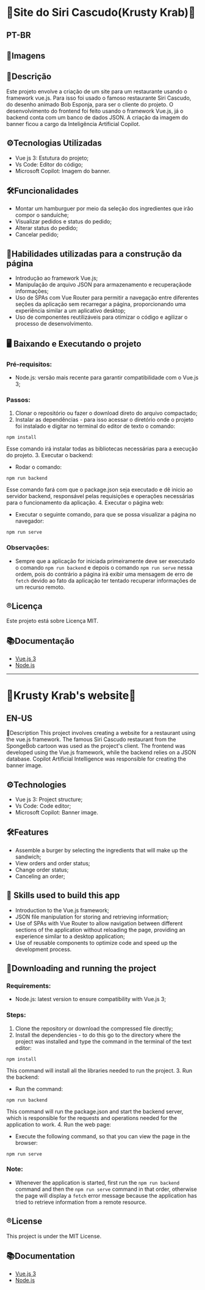 # 🍔Site do Siri Cascudo(Krusty Krab)🍔

## **PT-BR**
## 📸Imagens

## 📄Descrição
Este projeto envolve a criação de um site para um restaurante usando o framework vue.js. Para isso foi usado o famoso restaurante Siri Cascudo, do desenho animado Bob Esponja, para ser o cliente do projeto. O desenvolvimento do frontend foi feito usando o framework Vue.js, já o backend conta com um banco de dados JSON. A criação da imagem do banner ficou a cargo da Inteligência Artificial Copilot. 

## ⚙️Tecnologias Utilizadas
- Vue js 3: Estutura do projeto;
- Vs Code: Editor do código;
- Microsoft Copilot: Imagem do banner.

## 🛠️Funcionalidades
- Montar um hamburguer por meio da seleção dos ingredientes que irão compor o sanduíche;
- Visualizar pedidos e status do pedido;
- Alterar status do pedido;
- Cancelar pedido;

## 🦾Habilidades utilizadas para a construção da página
- Introdução ao framework Vue.js;
- Manipulação de arquivo JSON para armazenamento e recuperaçãode informações;
- Uso de SPAs com Vue Router para permitir a navegação entre diferentes seções da aplicação sem recarregar a página, proporcionando uma experiência similar a um aplicativo desktop;
- Uso de componentes reutilizáveis para otimizar o código e agilizar o processo de desenvolvimento.


## 🖥️ Baixando e Executando o projeto
### Pré-requisitos:
- Node.js: versão mais recente para garantir compatibilidade com o Vue.js 3;

### Passos:
1. Clonar o repositório ou fazer o download direto do arquivo compactado;
2. Instalar as dependências - para isso acessar o diretório onde o projeto foi instalado e digitar no terminal do editor de texto o comando: 
```
npm install
```
Esse comando irá instalar todas as bibliotecas necessárias para a execução do projeto.
3. Executar o backend:
- Rodar o comando: 
```
npm run backend
```
Esse comando fará com que o package.json seja executado e dê inicio ao servidor backend, responsável pelas requisições e operações necessárias para o funcionamento da aplicação.
4. Executar o página web:
- Executar o seguinte comando, para que se possa visualizar a página no navegador: 
```
npm run serve
```

### Observações:
- Sempre que a aplicação for iniciada primeiramente deve ser executado o comando ```npm run backend``` e depois o comando ```npm run serve``` nessa ordem, pois do contrário a página irá exibir uma mensagem de erro de ```fetch``` devido ao fato da aplicação ter tentado recuperar informações de um recurso remoto. 

## ®️Licença
Este projeto está sobre Licença MIT.

## 📚Documentação
- [Vue.js 3](https://vuejs.org/guide/introduction.html)
- [Node.js](https://nodejs.org/api/)

-------------------------------------------------------------------
# 🍔Krusty Krab's website🍔

## **EN-US**
📄Description
This project involves creating a website for a restaurant using the vue.js framework. The famous Siri Cascudo restaurant from the SpongeBob cartoon was used as the project's client. The frontend was developed using the Vue.js framework, while the backend relies on a JSON database. Copilot Artificial Intelligence was responsible for creating the banner image. 

## ⚙️Technologies
- Vue js 3: Project structure;
- Vs Code: Code editor;
- Microsoft Copilot: Banner image.

## 🛠️Features
- Assemble a burger by selecting the ingredients that will make up the sandwich;
- View orders and order status;
- Change order status;
- Canceling an order;

## 🦾 Skills used to build this app
- Introduction to the Vue.js framework;
- JSON file manipulation for storing and retrieving information;
- Use of SPAs with Vue Router to allow navigation between different sections of the application without reloading the page, providing an experience similar to a desktop application;
- Use of reusable components to optimize code and speed up the development process.


## 📲Downloading and running the project
### Requirements:
- Node.js: latest version to ensure compatibility with Vue.js 3;

### Steps:
1. Clone the repository or download the compressed file directly;
2. Install the dependencies - to do this go to the directory where the project was installed and type the command in the terminal of the text editor: 
```
npm install
```
This command will install all the libraries needed to run the project.
3. Run the backend:
- Run the command: 
```
npm run backend
```
This command will run the package.json and start the backend server, which is responsible for the requests and operations needed for the application to work.
4. Run the web page:
- Execute the following command, so that you can view the page in the browser: 
```
npm run serve
```

### Note:
- Whenever the application is started, first run the ``npm run backend`` command and then the ``npm run serve`` command in that order, otherwise the page will display a ``fetch`` error message because the application has tried to retrieve information from a remote resource. 

## ®️License
This project is under the MIT License.

## 📚Documentation
- [Vue.js 3](https://vuejs.org/guide/introduction.html)
- [Node.js](https://nodejs.org/api/)
